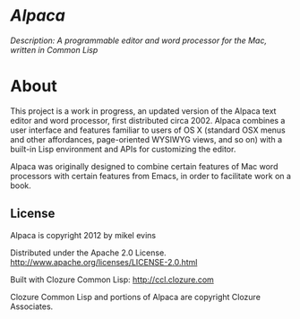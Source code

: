 # _Alpaca_

_Description: A programmable editor and word processor for the Mac, written in Common Lisp_

# About

This project is a work in progress, an updated version of the Alpaca
text editor and word processor, first distributed circa 2002. Alpaca
combines a user interface and features familiar to users of OS X
(standard OSX menus and other affordances, page-oriented WYSIWYG
views, and so on) with a built-in Lisp environment and APIs for
customizing the editor.

Alpaca was originally designed to combine certain features of Mac word
processors with certain features from Emacs, in order to facilitate
work on a book.

## License

Alpaca is copyright 2012 by mikel evins

Distributed under the Apache 2.0 License.
http://www.apache.org/licenses/LICENSE-2.0.html

Built with Clozure Common Lisp:
http://ccl.clozure.com

Clozure Common Lisp and portions of Alpaca are copyright Clozure Associates.
